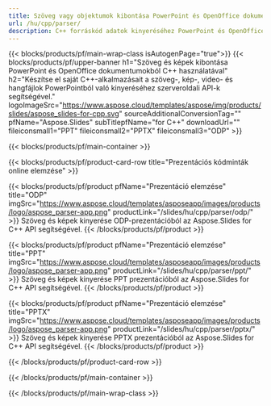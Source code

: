 ```yaml
---
title: Szöveg vagy objektumok kibontása PowerPoint és OpenOffice dokumentumokból C++ használatával
url: /hu/cpp/parser/
description: C++ forráskód adatok kinyeréséhez PowerPoint és OpenOffice prezentációkból.
---
```


{{< blocks/products/pf/main-wrap-class isAutogenPage="true">}}
{{< blocks/products/pf/upper-banner h1="Szöveg és képek kibontása PowerPoint és OpenOffice dokumentumokból C++ használatával" h2="Készítse el saját C++-alkalmazásait a szöveg-, kép-, video- és hangfájlok PowerPointból való kinyeréséhez szerveroldali API-k segítségével." logoImageSrc="https://www.aspose.cloud/templates/aspose/img/products/slides/aspose_slides-for-cpp.svg" sourceAdditionalConversionTag="" pfName="Aspose.Slides" subTitlepfName="for C++" downloadUrl="" fileiconsmall1="PPT" fileiconsmall2="PPTX" fileiconsmall3="ODP" >}}

{{< blocks/products/pf/main-container >}}

{{< blocks/products/pf/product-card-row title="Prezentációs kódminták online elemzése" >}}

{{< blocks/products/pf/product pfName="Prezentáció elemzése" title="ODP" imgSrc="https://www.aspose.cloud/templates/asposeapp/images/products/logo/aspose_parser-app.png" productLink="/slides/hu/cpp/parser/odp/" >}}
Szöveg és képek kinyerése ODP-prezentációból az Aspose.Slides for C++ API segítségével.
{{< /blocks/products/pf/product >}}

{{< blocks/products/pf/product pfName="Prezentáció elemzése" title="PPT" imgSrc="https://www.aspose.cloud/templates/asposeapp/images/products/logo/aspose_parser-app.png" productLink="/slides/hu/cpp/parser/ppt/" >}}
Szöveg és képek kinyerése PPT prezentációból az Aspose.Slides for C++ API segítségével.
{{< /blocks/products/pf/product >}}

{{< blocks/products/pf/product pfName="Prezentáció elemzése" title="PPTX" imgSrc="https://www.aspose.cloud/templates/asposeapp/images/products/logo/aspose_parser-app.png" productLink="/slides/hu/cpp/parser/pptx/" >}}
Szöveg és képek kinyerése PPTX prezentációból az Aspose.Slides for C++ API segítségével.
{{< /blocks/products/pf/product >}}



{{< /blocks/products/pf/product-card-row >}}

{{< /blocks/products/pf/main-container >}}
    
{{< /blocks/products/pf/main-wrap-class >}}
